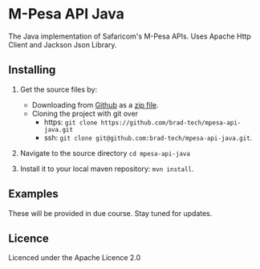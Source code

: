 # M-Pesa API Java
The Java implementation of Safaricom's M-Pesa APIs. Uses Apache Http Client and Jackson Json Library.

## Installing
1. Get the source files by:
   - Downloading from [Github](https://github.com/brad-tech/mpesa-api-java) as a [zip file](https://github.com/brad-tech/mpesa-api-java/archive/master.zip).
   - Cloning the project with git over 
     * https: `git clone https://github.com/brad-tech/mpesa-api-java.git`
     * ssh: `git clone git@github.com:brad-tech/mpesa-api-java.git`.
  
2. Navigate to the source directory `cd mpesa-api-java`
3. Install it to your local maven repository: `mvn install`.

## Examples
These will be provided in due course. Stay tuned for updates.

## Licence
Licenced under the Apache Licence 2.0 
